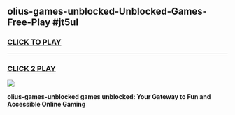 
## olius-games-unblocked-Unblocked-Games-Free-Play #jt5ul
<h3>
<a href="https://us.freeplayer.one?title=olius-games-unblocked&ref=9M">CLICK TO PLAY</a></h3>
<hr>

<h3>
<a href="https://us.freeplayer.one?title=olius-games-unblocked&ref=9M">CLICK 2 PLAY</a>
  
</h3>

<a href="https://us.freeplayer.one?title=olius-games-unblocked&ref=9M"><img src="https://clearcache.store/games.png"></a>


**olius-games-unblocked games unblocked: Your Gateway to Fun and Accessible Online Gaming**
